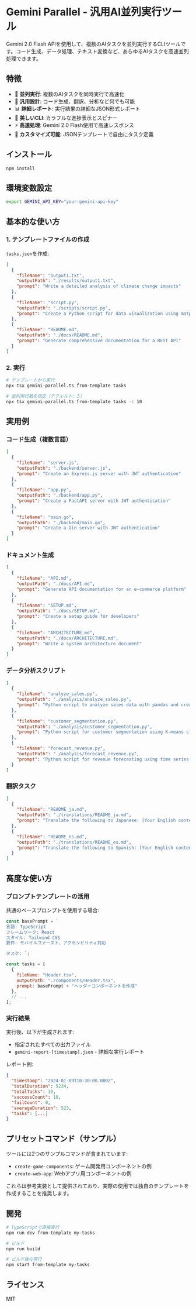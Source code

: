 # Gemini Parallel - 汎用AI並列実行ツール

Gemini 2.0 Flash APIを使用して、複数のAIタスクを並列実行するCLIツールです。コード生成、データ処理、テキスト変換など、あらゆるAIタスクを高速並列処理できます。

## 特徴

- 🚀 **並列実行**: 複数のAIタスクを同時実行で高速化
- 🎯 **汎用設計**: コード生成、翻訳、分析など何でも可能
- 📊 **詳細レポート**: 実行結果の詳細なJSON形式レポート
- 🎨 **美しいCLI**: カラフルな進捗表示とスピナー
- ⚡ **高速処理**: Gemini 2.0 Flash使用で高速レスポンス
- 🔧 **カスタマイズ可能**: JSONテンプレートで自由にタスク定義

## インストール

```bash
npm install
```

## 環境変数設定

```bash
export GEMINI_API_KEY="your-gemini-api-key"
```

## 基本的な使い方

### 1. テンプレートファイルの作成

`tasks.json`を作成:

```json
[
  {
    "fileName": "output1.txt",
    "outputPath": "./results/output1.txt",
    "prompt": "Write a detailed analysis of climate change impacts"
  },
  {
    "fileName": "script.py",
    "outputPath": "./scripts/script.py",
    "prompt": "Create a Python script for data visualization using matplotlib"
  },
  {
    "fileName": "README.md",
    "outputPath": "./docs/README.md",
    "prompt": "Generate comprehensive documentation for a REST API"
  }
]
```

### 2. 実行

```bash
# テンプレートから実行
npx tsx gemini-parallel.ts from-template tasks

# 並列実行数を指定（デフォルト: 5）
npx tsx gemini-parallel.ts from-template tasks -c 10
```

## 実用例

### コード生成（複数言語）
```json
[
  {
    "fileName": "server.js",
    "outputPath": "./backend/server.js",
    "prompt": "Create an Express.js server with JWT authentication"
  },
  {
    "fileName": "app.py",
    "outputPath": "./backend/app.py",
    "prompt": "Create a FastAPI server with JWT authentication"
  },
  {
    "fileName": "main.go",
    "outputPath": "./backend/main.go",
    "prompt": "Create a Gin server with JWT authentication"
  }
]
```

### ドキュメント生成
```json
[
  {
    "fileName": "API.md",
    "outputPath": "./docs/API.md",
    "prompt": "Generate API documentation for an e-commerce platform"
  },
  {
    "fileName": "SETUP.md",
    "outputPath": "./docs/SETUP.md",
    "prompt": "Create a setup guide for developers"
  },
  {
    "fileName": "ARCHITECTURE.md",
    "outputPath": "./docs/ARCHITECTURE.md",
    "prompt": "Write a system architecture document"
  }
]
```

### データ分析スクリプト
```json
[
  {
    "fileName": "analyze_sales.py",
    "outputPath": "./analysis/analyze_sales.py",
    "prompt": "Python script to analyze sales data with pandas and create visualizations"
  },
  {
    "fileName": "customer_segmentation.py",
    "outputPath": "./analysis/customer_segmentation.py",
    "prompt": "Python script for customer segmentation using K-means clustering"
  },
  {
    "fileName": "forecast_revenue.py",
    "outputPath": "./analysis/forecast_revenue.py",
    "prompt": "Python script for revenue forecasting using time series analysis"
  }
]
```

### 翻訳タスク
```json
[
  {
    "fileName": "README_ja.md",
    "outputPath": "./translations/README_ja.md",
    "prompt": "Translate the following to Japanese: [Your English content here]"
  },
  {
    "fileName": "README_es.md",
    "outputPath": "./translations/README_es.md",
    "prompt": "Translate the following to Spanish: [Your English content here]"
  }
]
```

## 高度な使い方

### プロンプトテンプレートの活用

共通のベースプロンプトを使用する場合:

```javascript
const basePrompt = `
言語: TypeScript
フレームワーク: React
スタイル: Tailwind CSS
要件: モバイルファースト、アクセシビリティ対応

タスク: `;

const tasks = [
  {
    fileName: "Header.tsx",
    outputPath: "./components/Header.tsx",
    prompt: basePrompt + "ヘッダーコンポーネントを作成"
  },
  // ...
];
```

### 実行結果

実行後、以下が生成されます:
- 指定されたすべての出力ファイル
- `gemini-report-[timestamp].json` - 詳細な実行レポート

レポート例:
```json
{
  "timestamp": "2024-01-09T10:30:00.000Z",
  "totalDuration": 5234,
  "totalTasks": 10,
  "successCount": 10,
  "failCount": 0,
  "averageDuration": 523,
  "tasks": [...]
}
```

## プリセットコマンド（サンプル）

ツールには2つのサンプルコマンドが含まれています:
- `create-game-components`: ゲーム開発用コンポーネントの例
- `create-web-app`: Webアプリ用コンポーネントの例

これらは参考実装として提供されており、実際の使用では独自のテンプレートを作成することを推奨します。

## 開発

```bash
# TypeScriptで直接実行
npm run dev from-template my-tasks

# ビルド
npm run build

# ビルド後の実行
npm start from-template my-tasks
```

## ライセンス

MIT